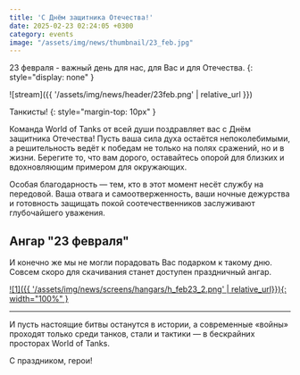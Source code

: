 ```yaml
---
title: 'С Днём защитника Отечества!'
date: 2025-02-23 02:24:05 +0300
category: events
image: "/assets/img/news/thumbnail/23_feb.jpg"
---
```

23 февраля - важный день для нас, для Вас и для Отечества.
{: style="display: none" }

![stream]({{ '/assets/img/news/header/23feb.png' | relative_url }})

Танкисты!
{: style="margin-top: 10px" }

Команда World of Tanks от всей души поздравляет вас с Днём защитника Отечества! Пусть ваша сила духа остаётся непоколебимыми, а решительность ведёт к победам не только на полях сражений, но и в жизни. Берегите то, что вам дорого, оставайтесь опорой для близких и вдохновляющим примером для окружающих.

Особая благодарность — тем, кто в этот момент несёт службу на передовой. Ваша отвага и самоотверженность, ваши ночные дежурства и готовность защищать покой соотечественников заслуживают глубочайшего уважения.

## Ангар "23 февраля"

И конечно же мы не могли порадовать Вас подарком к такому дню. Совсем скоро для скачивания станет доступен праздничный ангар.

[![1]({{ '/assets/img/news/screens/hangars/h_feb23_2.png' | relative_url}}){: width="100%" }](/assets/img/news/screens/hangars/h_feb23_2.png)

---

И пусть настоящие битвы останутся в истории, а современные «войны» проходят только среди танков, стали и тактики — в бескрайних просторах World of Tanks. 

С праздником, герои!